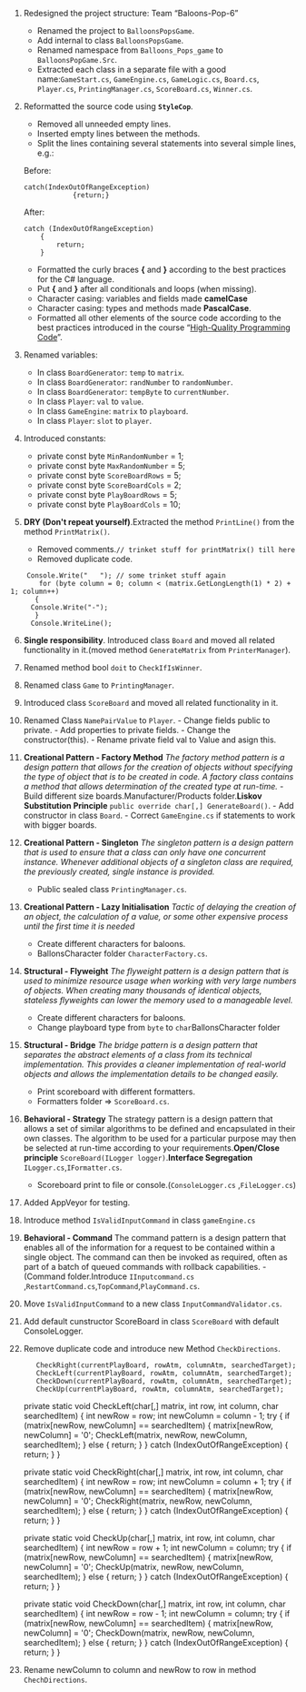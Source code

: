 1.  Redesigned the project structure: Team “Baloons-Pop-6”
	-   Renamed the project to `BalloonsPopsGame`.
	-   Add internal to class `BalloonsPopsGame`.
	-   Renamed namespace from `Balloons_Pops_game` to  `BalloonsPopGame.Src`.
	-   Extracted each class in a separate file with a good name:`GameStart.cs`, `GameEngine.cs`, `GameLogic.cs`, `Board.cs`, `Player.cs`, `PrintingManager.cs`, `ScoreBoard.cs`, `Winner.cs`.
		
2.  Reformatted the source code using **`StyleCop`**.
	-   Removed all unneeded empty lines.
	-   Inserted empty lines between the methods.
	-   Split the lines containing several statements into several simple lines, e.g.:
	
	Before:
	
		catch(IndexOutOfRangeException)
                    {return;} 
		
	After:

		catch (IndexOutOfRangeException)
            {
                return;
            }
	
	-   Formatted the curly braces **{** and **}** according to the best practices for the C\# language.
	-   Put **{** and **}** after all conditionals and loops (when missing).
	-   Character casing: variables and fields made **camelCase**
	-   Character casing: types and methods made **PascalCase**.
	-   Formatted all other elements of the source code according to the best practices introduced in the course “[High-Quality Programming Code](http://telerikacademy.com/Courses/Courses/Details/244)”.

3.  Renamed variables:
	-   In class `BoardGenerator`: `temp` to `matrix`.
	-   In class `BoardGenerator`: `randNumber` to `randomNumber`.
	-   In class `BoardGenerator`: `tempByte` to `currentNumber`.
	-   In class `Player`: `val` to `value`.
	-   In class `GameEngine`: `matrix` to `playboard`.
	-   In class `Player`: `slot` to `player`.

4.  Introduced constants:
	-   private const byte `MinRandomNumber` = 1;
	-   private const byte `MaxRandomNumber` = 5;
	-   private const byte `ScoreBoardRows` = 5;
	-   private const byte `ScoreBoardCols` = 2;
	-   private const byte `PlayBoardRows` = 5;
	-   private const byte `PlayBoardCols` = 10;


5.  **DRY (Don't repeat yourself)**.Extracted the method `PrintLine()` from the method `PrintMatrix()`. 
	- Removed comments.`// trinket stuff for printMatrix() till here`
	- Removed duplicate code.
```
    Console.Write("   "); // some trinket stuff again
       for (byte column = 0; column < (matrix.GetLongLength(1) * 2) + 1; column++)
      {
     Console.Write("-");
      }
     Console.WriteLine();
```
6.  **Single responsibility**. Introduced class `Board` and moved all related functionality in it.(moved method `GenerateMatrix` from `PrinterManager`).
7.  Renamed method bool `doit` to `CheckIfIsWinner`.
8.  Renamed class `Game` to `PrintingManager`.
9.  Introduced class `ScoreBoard` and moved all related functionality in it.
10.  Renamed Class `NamePairValue` to `Player`.
	-   Change fields public to private.
	-   Add properties to private fields.
	-   Change the constructor(this).
	-   Rename private field val to Value and asign this.
	   
11.  **Creational Pattern - Factory Method** *The factory method pattern is a design pattern that allows for the creation of objects without specifying the type of object that is to be created in code. A factory class contains a method that allows determination of the created type at run-time.* 
	- Build different size boards.Manufacturer/Products folder.**Liskov Substitution Principle** `public override char[,] GenerateBoard()`.
	- Add constructor in class `Board`.
	- Correct `GameEngine.cs` if statements to work with bigger boards.

12. **Creational Pattern - Singleton** *The singleton pattern is a design pattern that is used to ensure that a class can only have one concurrent instance. Whenever additional objects of a singleton class are required, the previously created, single instance is provided.*
	- Public sealed class `PrintingManager.cs`.
13. **Creational Pattern - Lazy Initialisation** *Tactic of delaying the creation of an object, the calculation of a value, or some other expensive process until the first time it is needed* 
	- Create different characters for baloons.
	- BallonsCharacter folder `CharacterFactory.cs`.
14. **Structural - Flyweight** *The flyweight pattern is a design pattern that is used to minimize resource usage when working with very large numbers of objects. When creating many thousands of identical objects, stateless flyweights can lower the memory used to a manageable level.*

	- Create different characters for baloons.
	- Change playboard type from `byte` to `char`BallonsCharacter folder
15. **Structural - Bridge** *The bridge pattern is a design pattern that separates the abstract elements of a class from its technical implementation. This provides a cleaner implementation of real-world objects and allows the implementation details to be changed easily.*

	- Print scoreboard with different formatters.
	- Formatters folder => `ScoreBoard.cs`.
16. **Behavioral - Strategy** The strategy pattern is a design pattern that allows a set of similar algorithms to be defined and encapsulated in their own classes. The algorithm to be used for a particular purpose may then be selected at run-time according to your requirements.**Open/Close principle** `ScoreBoard(ILogger logger)`.**Interface Segregation** `ILogger.cs`,`IFormatter.cs`.

	- Scoreboard print to file or console.(`ConsoleLogger.cs` ,`FileLogger.cs`)
17. Added AppVeyor for testing.
18. Introduce method `IsValidInputCommand` in class `gameEngine.cs`
19.  **Behavioral - Command** The command pattern is a design pattern that enables all of the information for a request to be contained within a single object. The command can then be invoked as required, often as part of a batch of queued commands with rollback capabilities.
	- (Command folder.Introduce `IInputcommand.cs` ,`RestartCommand.cs`,`TopCommand`,`PlayCommand.cs`.

20.  Move `IsValidInputCommand` to a new class `InputCommandValidator.cs`.
21.  Add default cunstructor ScoreBoard in class `ScoreBoard` with default ConsoleLogger.
22.  Remove duplicate code and introduce new Method `CheckDirections`.

			CheckRight(currentPlayBoard, rowAtm, columnAtm, searchedTarget);
            CheckLeft(currentPlayBoard, rowAtm, columnAtm, searchedTarget);
            CheckDown(currentPlayBoard, rowAtm, columnAtm, searchedTarget);
            CheckUp(currentPlayBoard, rowAtm, columnAtm, searchedTarget);

        private static void CheckLeft(char[,] matrix, int row, int column, char searchedItem)
        {
            int newRow = row;
            int newColumn = column - 1;
            try
            {
                if (matrix[newRow, newColumn] == searchedItem)
                {
                    matrix[newRow, newColumn] = '0';
                    CheckLeft(matrix, newRow, newColumn, searchedItem);
                }
                else
                {
                    return;
                }
            }
            catch (IndexOutOfRangeException)
            {
                return;
            }
        }

        private static void CheckRight(char[,] matrix, int row, int column, char searchedItem)
        {
            int newRow = row;
            int newColumn = column + 1;
            try
            {
                if (matrix[newRow, newColumn] == searchedItem)
                {
                    matrix[newRow, newColumn] = '0';
                    CheckRight(matrix, newRow, newColumn, searchedItem);
                }
                else
                {
                    return;
                }
            }
            catch (IndexOutOfRangeException)
            {
                return;
            }
        }

        private static void CheckUp(char[,] matrix, int row, int column, char searchedItem)
        {
            int newRow = row + 1;
            int newColumn = column;
            try
            {
                if (matrix[newRow, newColumn] == searchedItem)
                {
                    matrix[newRow, newColumn] = '0';
                    CheckUp(matrix, newRow, newColumn, searchedItem);
                }
                else
                {
                    return;
                }
            }
            catch (IndexOutOfRangeException)
            {
                return;
            }
        }

        private static void CheckDown(char[,] matrix, int row, int column, char searchedItem)
        {
            int newRow = row - 1;
            int newColumn = column;
            try
            {
                if (matrix[newRow, newColumn] == searchedItem)
                {
                    matrix[newRow, newColumn] = '0';
                    CheckDown(matrix, newRow, newColumn, searchedItem);
                }
                else
                {
                    return;
                }
            }
            catch (IndexOutOfRangeException)
            {
                return;
            }
        }

1. Rename newColumn to column and newRow to row in method `ChechDirections`.